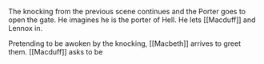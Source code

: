 The knocking from the previous scene continues and the Porter goes to open the gate. He imagines he is the porter of Hell. He lets [[Macduff]] and Lennox in.

Pretending to be awoken by the knocking, [[Macbeth]] arrives to greet them. [[Macduff]] asks to be 
